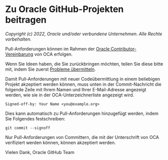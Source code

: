 # Zu Oracle GitHub-Projekten beitragen

_Copyright (c) 2022, Oracle und/oder verbundene Unternehmen. Alle Rechte vorbehalten._

Pull-Anforderungen können im Rahmen der [Oracle Contributor-Vereinbarung](https://www.oracle.com/technetwork/community/oca-486395.html) von OCA erfolgen.

Wenn Sie Ideen haben, die Sie zurückbringen möchten, teilen Sie diese bitte mit, indem Sie zuerst [Probleme übermitteln](https://help.github.com/articles/creating-an-issue/).

Damit Pull-Anforderungen mit neuer Codeübermittlung in einem beliebigen Projekt akzeptiert werden können, muss unten in der Commit-Nachricht die folgende Zeile mit Ihrem Namen und Ihrer E-Mail-Adresse angezeigt werden, wie sie in der OCA-Unterzeichnerliste angezeigt wird.

    Signed-off-by: Your Name <you@example.org>
    

Dies kann automatisch zu Pull-Anforderungen hinzugefügt werden, indem Sie Folgendes festschreiben:

    git commit --signoff
    

Nur Pull-Anforderungen von Committern, die mit der Unterschrift von OCA verifiziert werden können, können akzeptiert werden.

Vielen Dank, Oracle GitHub Team